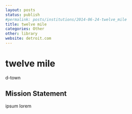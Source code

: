 ```yaml
---
layout: posts
status: publish
#permalink: posts/institutions/2014-06-24-twelve_mile
title: twelve mile
categories: Other
other: library
website: detroit.com
---
```

# twelve mile

  d-town

## Mission Statement

  ipsum lorem

  